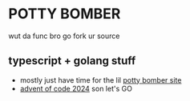 # POTTY BOMBER

wut da func bro go fork ur source

## typescript + golang stuff

- mostly just have time for the lil [potty bomber site](https://github.com/mpottebaum/pbjellyjams)
- [advent of code 2024](https://github.com/mpottebaum/advent-of-code-2024) son let's GO
